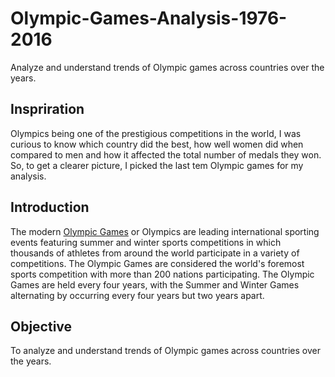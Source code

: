 # Olympic-Games-Analysis-1976-2016
Analyze and understand trends of Olympic games across countries over the years.

## Inspriration

Olympics being one of the prestigious competitions in the world, I was curious to know which country did the best, how well women did when compared to men and how it affected the total number of medals they won. So, to get a clearer picture, I picked the last tem Olympic games for my analysis.

## Introduction

The modern [Olympic Games](https://www.olympic.org) or Olympics are leading international sporting events featuring summer and winter sports competitions in which thousands of athletes from around the world participate in a variety of competitions. The Olympic Games are considered the world's foremost sports competition with more than 200 nations participating. The Olympic Games are held every four years, with the Summer and Winter Games alternating by occurring every four years but two years apart.

## Objective
To analyze and understand trends of Olympic games across countries over the years. 
